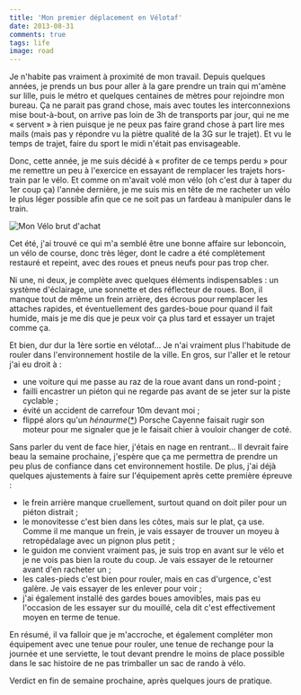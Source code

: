 ```yaml
---
title: 'Mon premier déplacement en Vélotaf'
date: 2013-08-31
comments: true
tags: life
image: road
---
```

Je n'habite pas vraiment à proximité de mon travail. Depuis quelques années, je prends un bus pour aller à la gare prendre un train qui m'amène sur lille, puis le métro et quelques centaines de mètres pour rejoindre mon bureau. Ça ne parait pas grand chose, mais avec toutes les interconnexions mise bout-à-bout, on arrive pas loin de 3h de transports par jour, qui ne me « servent » à rien puisque je ne peux pas faire grand chose à part lire mes mails (mais pas y répondre vu la piètre qualité de la 3G sur le trajet). Et vu le temps de trajet, faire du sport le midi n'était pas envisageable.

Donc, cette année, je me suis décidé à « profiter de ce temps perdu » pour me remettre un peu à l'exercice en essayant de remplacer les trajets hors-train par le vélo. Et comme on m'avait volé mon vélo (oh c'est dur à taper du 1er coup ça) l'année dernière, je me suis mis en tête de me racheter un vélo le plus léger possible afin que ce ne soit pas un fardeau à manipuler dans le train.

![Mon Vélo brut d'achat](/blog/2013-08-31-mon-premier-deplacement-en-velotaf/monvelo.png)

Cet été, j'ai trouvé ce qui m'a semblé être une bonne affaire sur leboncoin, un vélo de course, donc très léger, dont le cadre a été complètement restauré et repeint, avec des roues et pneus neufs pour pas trop cher.

Ni une, ni deux, je complète avec quelques éléments indispensables : un système d'éclairage, une sonnette et des réflecteur de roues. Bon, il manque tout de même un frein arrière, des écrous pour remplacer les attaches rapides, et éventuellement des gardes-boue pour quand il fait humide, mais je me dis que je peux voir ça plus tard et essayer un trajet comme ça.

Et bien, dur dur la 1ère sortie en vélotaf... Je n'ai vraiment plus l'habitude de rouler dans l'environnement hostile de la ville. En gros, sur l'aller et le retour j'ai eu droit à :

- une voiture qui me passe au raz de la roue avant dans un rond-point ;
- failli encastrer un piéton qui ne regarde pas avant de se jeter sur la piste cyclable ;
- évité un accident de carrefour 10m devant moi ;
- flippé alors qu'un *hénaurme*([\*](http://fr.wiktionary.org/wiki/h%C3%A9naurme)) Porsche Cayenne faisait rugir son moteur pour me signaler que je le faisait chier à vouloir changer de coté.

Sans parler du vent de face hier, j'étais en nage en rentrant...
Il devrait faire beau la semaine prochaine, j'espère que ça me permettra de prendre un peu plus de confiance dans cet environnement hostile. De plus, j'ai déjà quelques ajustements à faire sur l'équipement après cette première épreuve :

- le frein arrière manque cruellement, surtout quand on doit piler pour un piéton distrait ;
- le monovitesse c'est bien dans les côtes, mais sur le plat, ça use. Comme il me manque un frein, je vais essayer de trouver un moyeu à retropédalage avec un pignon plus petit ;
- le guidon me convient vraiment pas, je suis trop en avant sur le vélo et je ne vois pas bien la route du coup. Je vais essayer de le retourner avant d'en racheter un ;
- les cales-pieds c'est bien pour rouler, mais en cas d'urgence, c'est galère. Je vais essayer de les enlever pour voir ;
- j'ai également installé des gardes boues amovibles, mais pas eu l'occasion de les essayer sur du mouillé, cela dit c'est effectivement moyen en terme de tenue.

En résumé, il va falloir que je m'accroche, et également compléter mon équipement avec une tenue pour rouler, une tenue de rechange pour la journée et une serviette, le tout devant prendre le moins de place possible dans le sac histoire de ne pas trimballer un sac de rando à vélo.

Verdict en fin de semaine prochaine, après quelques jours de pratique.

